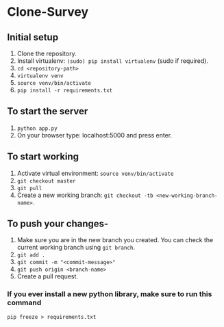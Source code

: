 # Clone-Survey


## Initial setup
1. Clone the repository.
2. Install virtualenv: `(sudo) pip install virtualenv` (sudo if required).
3. `cd <repository-path>`
4. `virtualenv venv`
5. `source venv/bin/activate`
6. `pip install -r requirements.txt`


## To start the server
1. `python app.py`
2. On your browser type: localhost:5000 and press enter.

## To start working
1. Activate virtual environment: `source venv/bin/activate`
2. `git checkout master`
3. `git pull`
4. Create a new working branch: `git checkout -tb <new-working-branch-name>`.

## To push your changes-
1. Make sure you are in the new branch you created. You can check the current working branch using `git branch`.
2. `git add .`
3. `git commit -m "<commit-message>"`
4. `git push origin <branch-name>`
5. Create a pull request.

### If you ever install a new python library, make sure to run this command
`pip freeze > requirements.txt`
